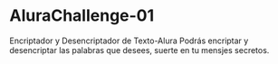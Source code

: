 # AluraChallenge-01
Encriptador y Desencriptador de Texto-Alura
Podrás encriptar y desencriptar las palabras que desees, suerte en tu mensjes secretos.

